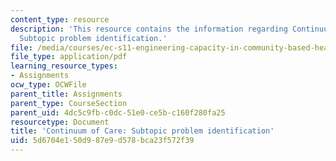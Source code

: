 ```yaml
---
content_type: resource
description: 'This resource contains the information regarding Continuum of Care:
  Subtopic problem identification.'
file: /media/courses/ec-s11-engineering-capacity-in-community-based-healthcare-fall-2005/5d6704e150d987e9d578bca23f572f39_MITEC_S11F05_link_intro.pdf
file_type: application/pdf
learning_resource_types:
- Assignments
ocw_type: OCWFile
parent_title: Assignments
parent_type: CourseSection
parent_uid: 4dc5c9fb-c0dc-51e0-ce5b-c160f280fa25
resourcetype: Document
title: 'Continuum of Care: Subtopic problem identification'
uid: 5d6704e1-50d9-87e9-d578-bca23f572f39
---
```

